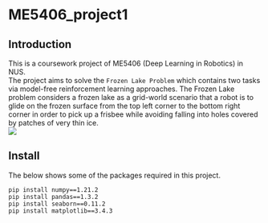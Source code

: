 # ME5406_project1
## Introduction
This is a coursework project of ME5406 (Deep Learning in Robotics) in NUS.<br>
The project aims to solve the `Frozen Lake Problem` which contains two tasks via model-free reinforcement learning approaches. 
The Frozen Lake problem considers a frozen lake as a grid-world scenario that a robot is to glide on the frozen surface from the top left corner to the bottom right corner in order to pick up a frisbee while avoiding falling into holes covered by patches of very thin ice.<br>
![](https://github.com/Lil-Jie/ME5405_project1/raw/master/)

## Install
The below shows some of the packages required in this project.
```shell
pip install numpy==1.21.2
pip install pandas==1.3.2
pip install seaborn==0.11.2
pip install matplotlib==3.4.3
```

##
